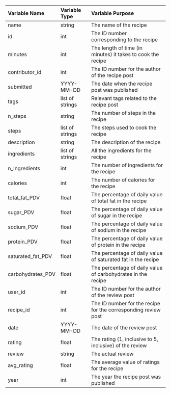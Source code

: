 | Variable Name     | Variable Type   | Variable Purpose                                               |
| :---------------- | :-------------- | :------------------------------------------------------------- |
| name              | string          | The name of the recipe                                         |
| id                | int             | The ID number corresponding to the recipe                      |
| minutes           | int             | The length of time (in minutes) it takes to cook the recipe    |
| contributor_id    | int             | The ID number for the author of the recipe post                |
| submitted         | YYYY-MM-DD      | The date when the recipe post was published                    |
| tags              | list of strings | Relevant tags related to the recipe post                       |
| n_steps           | string          | The number of steps in the recipe                              |
| steps             | list of strings | The steps used to cook the recipe                              |
| description       | string          | The description of the recipe                                  |
| ingredients       | list of strings | All the ingredients for the recipe                             |
| n_ingredients     | int             | The number of ingredients for the recipe                       |
| calories          | int             | The number of calories for the recipe                          |
| total_fat_PDV     | float           | The percentage of daily value of total fat in the recipe       |
| sugar_PDV         | float           | The percentage of daily value of sugar in the recipe           |
| sodium_PDV        | float           | The percentage of daily value of sodium in the recipe          |
| protein_PDV       | float           | The percentage of daily value of protein in the recipe         |
| saturated_fat_PDV | float           | The percentage of daily value of saturated fat in the recipe   |
| carbohydrates_PDV | float           | The percentage of daily value of carbohydrates in the recipe   |
| user_id           | int             | The ID number for the author of the review post                |
| recipe_id         | int             | The ID number for the recipe for the corresponding review post |
| date              | YYYY-MM-DD      | The date of the review post                                    |
| rating            | float           | The rating (1, inclusive to 5, inclusive) of the review        |
| review            | string          | The actual review                                              |
| avg_rating        | float           | The average value of ratings for the recipe                    |
| year              | int             | The year the recipe post was published                         |

